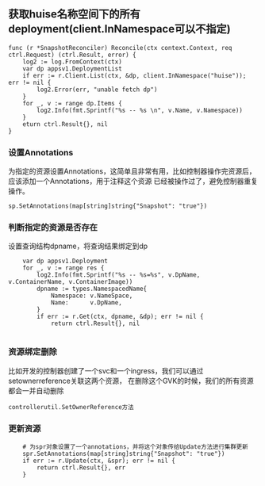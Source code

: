 

## 获取huise名称空间下的所有deployment(client.InNamespace可以不指定)
```
func (r *SnapshotReconciler) Reconcile(ctx context.Context, req ctrl.Request) (ctrl.Result, error) {
	log2 := log.FromContext(ctx)
	var dp appsv1.DeploymentList
	if err := r.Client.List(ctx, &dp, client.InNamespace("huise")); err != nil {
		log2.Error(err, "unable fetch dp")
	}
	for _, v := range dp.Items {
		log2.Info(fmt.Sprintf("%s -- %s \n", v.Name, v.Namespace))
	}
	eturn ctrl.Result{}, nil
}
```


###  设置Annotations

为指定的资源设置Annotations，这简单且非常有用，比如控制器操作完资源后，应该添加一个Annotations，用于注释这个资源
已经被操作过了，避免控制器重复操作。
```
sp.SetAnnotations(map[string]string{"Snapshot": "true"})
```


### 判断指定的资源是否存在  

设置查询结构dpname，将查询结果绑定到dp
```
	var dp appsv1.Deployment
	for _, v := range res {
		log2.Info(fmt.Sprintf("%s -- %s=%s", v.DpName, v.ContainerName, v.ContainerImage))
		dpname := types.NamespacedName{
			Namespace: v.NameSpace,
			Name:      v.DpName,
		}
		if err := r.Get(ctx, dpname, &dp); err != nil {
			return ctrl.Result{}, nil
		
```

### 资源绑定删除

比如开发的控制器创建了一个svc和一个ingress，我们可以通过setownerreference关联这两个资源，
在删除这个GVK的时候，我们的所有资源都会一并自动删除  

`controllerutil.SetOwnerReference方法`



### 更新资源

```
    # 为spr对象设置了一个annotations，并将这个对象传给Update方法进行集群更新
	spr.SetAnnotations(map[string]string{"Snapshot": "true"})
	if err := r.Update(ctx, &spr); err != nil {
		return ctrl.Result{}, err
	}
```